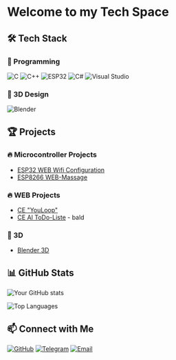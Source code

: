 # Welcome to my Tech Space

## 🛠️ Tech Stack

### 🔌 Programming
![C](https://img.shields.io/badge/C-00599C?style=flat&logo=c&logoColor=white) ![C++](https://img.shields.io/badge/C%2B%2B-00599C?style=flat&logo=c%2B%2B&logoColor=white) ![ESP32](https://img.shields.io/badge/ESP32-000000?style=flat&logo=espressif&logoColor=white)
![C#](https://img.shields.io/badge/C%23-239120?style=flat&logo=csharp&logoColor=white) ![Visual Studio](https://img.shields.io/badge/Visual%20Studio-5C2D91?style=flat&logo=visualstudio&logoColor=white)

### 🎨 3D Design
![Blender](https://img.shields.io/badge/Blender-F5792A?style=flat&logo=blender&logoColor=white)

## 🏆 Projects

### 🔥 Microcontroller Projects
- [ESP32 WEB Wifi Configuration](https://github.com/Lognix/WIFIConfig_ESP32/)
- [ESP8266 WEB-Massage](https://github.com/ESP8266_WEBMassage)

### 🔥 WEB Projects
- [CE "YouLoop"](https://github.com/Lognix/CE_YouTube-Loop/)
- [CE AI ToDo-Liste](https://github.com/Lognix/CE_AI-ToDo-Liste/) - bald

### 🎨 3D 
- [Blender 3D](https://github.com/lognix/3D_Blender)

## 📊 GitHub Stats

![Your GitHub stats](https://github-readme-stats.vercel.app/api?username=lognix&show_icons=true&theme=radical)

![Top Languages](https://github-readme-stats.vercel.app/api/top-langs/?username=lognix&layout=compact&theme=radical)

## 📫 Connect with Me
[![GitHub](https://img.shields.io/badge/GitHub-181717?style=flat&logo=github&logoColor=white)](https://github.com/lognix)  [![Telegram](https://img.shields.io/badge/Telegram-26A5E4?style=flat&logo=telegram&logoColor=white)](https://t.me/lognixpro)  [![Email](https://img.shields.io/badge/Email-D14836?style=flat&logo=gmail&logoColor=white)](mailto:lognixpro@gmail.com)
